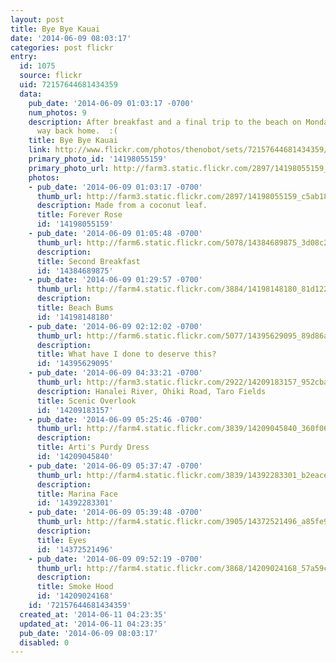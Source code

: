 ```yaml
---
layout: post
title: Bye Bye Kauai
date: '2014-06-09 08:03:17'
categories: post flickr
entry:
  id: 1075
  source: flickr
  uid: 72157644681434359
  data:
    pub_date: '2014-06-09 01:03:17 -0700'
    num_photos: 9
    description: After breakfast and a final trip to the beach on Monday we made our
      way back home.  :(
    title: Bye Bye Kauai
    link: http://www.flickr.com/photos/thenobot/sets/72157644681434359/
    primary_photo_id: '14198055159'
    primary_photo_url: http://farm3.static.flickr.com/2897/14198055159_c5ab18ef4a_m.jpg
    photos:
    - pub_date: '2014-06-09 01:03:17 -0700'
      thumb_url: http://farm3.static.flickr.com/2897/14198055159_c5ab18ef4a_s.jpg
      description: Made from a coconut leaf.
      title: Forever Rose
      id: '14198055159'
    - pub_date: '2014-06-09 01:05:48 -0700'
      thumb_url: http://farm6.static.flickr.com/5078/14384689875_3d08c2cc16_s.jpg
      description: 
      title: Second Breakfast
      id: '14384689875'
    - pub_date: '2014-06-09 01:29:57 -0700'
      thumb_url: http://farm4.static.flickr.com/3884/14198148180_81d1221e21_s.jpg
      description: 
      title: Beach Bums
      id: '14198148180'
    - pub_date: '2014-06-09 02:12:02 -0700'
      thumb_url: http://farm6.static.flickr.com/5077/14395629095_89d86afe76_s.jpg
      description: 
      title: What have I done to deserve this?
      id: '14395629095'
    - pub_date: '2014-06-09 04:33:21 -0700'
      thumb_url: http://farm3.static.flickr.com/2922/14209183157_952cba183b_s.jpg
      description: Hanalei River, Ohiki Road, Taro Fields
      title: Scenic Overlook
      id: '14209183157'
    - pub_date: '2014-06-09 05:25:46 -0700'
      thumb_url: http://farm4.static.flickr.com/3839/14209045840_360f0636e7_s.jpg
      description: 
      title: Arti's Purdy Dress
      id: '14209045840'
    - pub_date: '2014-06-09 05:37:47 -0700'
      thumb_url: http://farm4.static.flickr.com/3839/14392283301_b2eace24f3_s.jpg
      description: 
      title: Marina Face
      id: '14392283301'
    - pub_date: '2014-06-09 05:39:48 -0700'
      thumb_url: http://farm4.static.flickr.com/3905/14372521496_a85fe9c038_s.jpg
      description: 
      title: Eyes
      id: '14372521496'
    - pub_date: '2014-06-09 09:52:19 -0700'
      thumb_url: http://farm4.static.flickr.com/3868/14209024168_57a59cdeac_s.jpg
      description: 
      title: Smoke Hood
      id: '14209024168'
    id: '72157644681434359'
  created_at: '2014-06-11 04:23:35'
  updated_at: '2014-06-11 04:23:35'
  pub_date: '2014-06-09 08:03:17'
  disabled: 0
---
```

